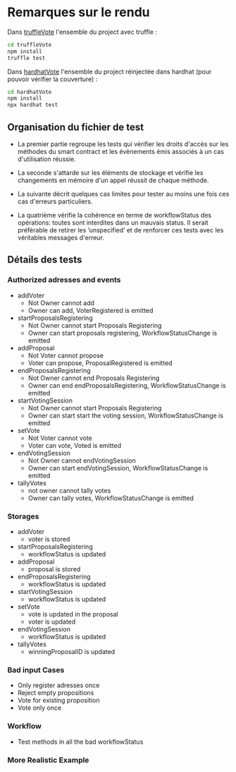 # Remarques sur le rendu

Dans [truffleVote](./truffleVote) l'ensemble du project avec truffle : 

```sh 
cd truffleVote
npm install
truffle test
```

Dans [hardhatVote](./truffleVote) l'ensemble du project réinjectée dans hardhat (pour pouvoir vérifier la couverture) : 

```sh 
cd hardhatVote
npm install
npx hardhat test
```


## Organisation du fichier de test

- La premier partie regroupe les tests qui vérifier les droits d'accès sur les méthodes du smart contract et les évènements émis associés à un cas d'utilisation réussie.

- La seconde s'attarde sur les éléments de stockage et vérifie les changements en mémoire d'un appel réussit de chaque méthode.

- La suivante décrit quelques cas limites pour tester au moins une fois ces cas d'erreurs particuliers.

- La quatrième vérifie la cohérence en terme de workflowStatus des opérations: toutes sont interdites dans un mauvais status. 
Il serait préférable de retirer les ’unspecified’ et de renforcer ces tests avec les véritables messages d'erreur.

## Détails des tests
### Authorized adresses and events
- addVoter
	 - Not Owner cannot add 
	 - Owner can add, VoterRegistered is emitted
- startProposalsRegistering
	 - Not Owner cannot start Proposals Registering
	 - Owner can start proposals registering, WorkflowStatusChange is emitted
- addProposal
	 - Not Voter cannot propose
	 - Voter can propose, ProposalRegistered is emitted
- endProposalsRegistering
	 - Not Owner cannot end Proposals Registering
	 - Owner can end endProposalsRegistering, WorkflowStatusChange is emitted
- startVotingSession
	 - Not Owner cannot start Proposals Registering
	 - Owner can start start the voting session, WorkflowStatusChange is emitted
- setVote
	 - Not Voter cannot vote
	 - Voter can vote, Voted is emitted
- endVotingSession
	 - Not Owner cannot endVotingSession
	 - Owner can start endVotingSession, WorkflowStatusChange is emitted
- tallyVotes
	 - not owner cannot tally votes
	 - Owner can tally votes, WorkflowStatusChange is emitted
### Storages
- addVoter
	 - voter is stored
- startProposalsRegistering
	 - workflowStatus is updated
- addProposal
	 - proposal is stored
- endProposalsRegistering
	 - workflowStatus is updated
- startVotingSession
	 - workflowStatus is updated
- setVote
	 - vote is updated in the proposal
	 - voter is updated
- endVotingSession
	 - workflowStatus is updated
- tallyVotes
	 - winningProposalID is updated
### Bad input Cases
- Only register adresses once
- Reject empty propositions 
- Vote for existing proposition
- Vote only once     
### Workflow
-  Test methods in all the bad workflowStatus
### More Realistic Example




